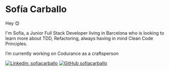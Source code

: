 Sofía Carballo
=======
Hey :blush:

I'm Sofía, a Junior Full Stack Developer living in Barcelona who is looking to learn more about TDD, Refactoring, always having in mind Clean Code Principles.

I’m currently working on Codurance as a craftsperson

[![Linkedin: sofiacarballo](https://img.shields.io/badge/-sofiacarballo-blue?style=flat-square&logo=Linkedin&logoColor=white&link=https://www.linkedin.com/in/sofia-carballo/)](https://www.linkedin.com/in/sofia-carballo/)
[![GitHub sofiacarballo](https://img.shields.io/github/followers/sofiacarballo?label=follow&style=social)](https://github.com/sofiacarballo)
